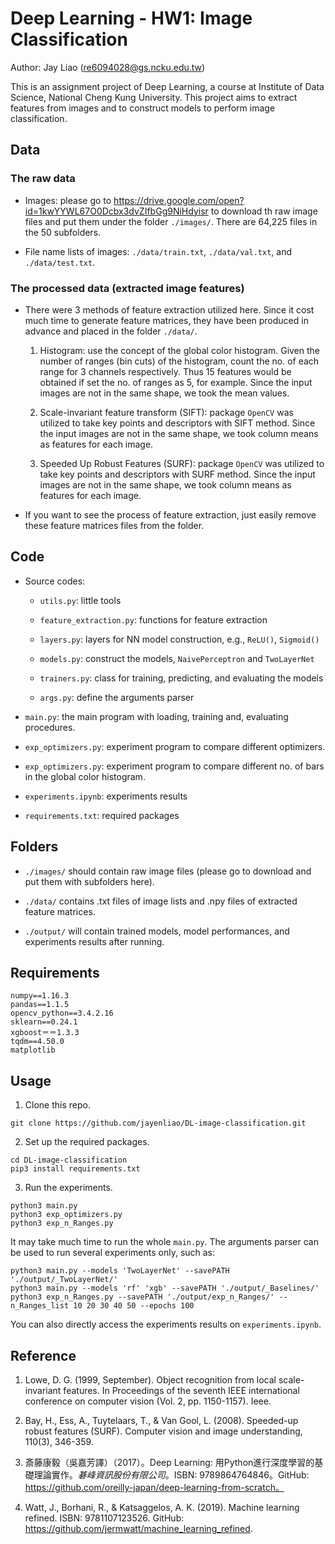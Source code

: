 # Deep Learning - HW1: Image Classification

Author: Jay Liao (re6094028@gs.ncku.edu.tw)

This is an assignment project of Deep Learning, a course at Institute of Data Science, National Cheng Kung University. This project aims to extract features from images and to construct models to perform image classification.

## Data

### The raw data
    
- Images: please go to https://drive.google.com/open?id=1kwYYWL67O0Dcbx3dvZIfbGg9NiHdyisr to download th raw image files and put them under the folder `./images/`. There are 64,225 files in the 50 subfolders.

- File name lists of images: `./data/train.txt`, `./data/val.txt`, and `./data/test.txt`.

### The processed data (extracted image features)

- There were 3 methods of feature extraction utilized here. Since it cost much time to generate feature matrices, they have been produced in advance and placed in the folder `./data/`.

    1. Histogram: use the concept of the global color histogram. Given the number of ranges (bin cuts) of the histogram, count the no. of each range for 3 channels respectively. Thus 15 features would be obtained if set the no. of ranges as 5, for example. Since the input images are not in the same shape, we took the mean values.
 
    2. Scale-invariant feature transform (SIFT): package `OpenCV` was utilized to take key points and descriptors with SIFT method. Since the input images are not in the same shape,  we took column means as features for each image.

    3. Speeded Up Robust Features (SURF): package `OpenCV` was utilized to take key points and descriptors with SURF method. Since the input images are not in the same shape,  we took column means as features for each image.

- If you want to see the process of feature extraction, just easily remove these feature matrices files from the folder. 

## Code

- Source codes:

    - `utils.py`: little tools

    - `feature_extraction.py`: functions for feature extraction

    - `layers.py`: layers for NN model construction, e.g., `ReLU()`, `Sigmoid()`

    - `models.py`: construct the models, `NaivePerceptron` and `TwoLayerNet`
    
    - `trainers.py`: class for training, predicting, and evaluating the models

    - `args.py`: define the arguments parser

- `main.py`: the main program with loading, training and, evaluating procedures.

- `exp_optimizers.py`: experiment program to compare different optimizers.

- `exp_optimizers.py`: experiment program to compare different no. of bars in the global color histogram.

-  `experiments.ipynb`: experiments results

- `requirements.txt`: required packages

## Folders

- `./images/` should contain raw image files (please go to download and put them with subfolders here).

- `./data/` contains .txt files of image lists and .npy files of extracted feature matrices.

- `./output/` will contain trained models, model performances, and experiments results after running. 

## Requirements

```
numpy==1.16.3
pandas==1.1.5
opencv_python==3.4.2.16
sklearn==0.24.1
xgboost＝＝1.3.3
tqdm==4.50.0
matplotlib
```

## Usage

1. Clone this repo.

```
git clone https://github.com/jayenliao/DL-image-classification.git
```

2. Set up the required packages.

```
cd DL-image-classification
pip3 install requirements.txt
```

3. Run the experiments.

```
python3 main.py
python3 exp_optimizers.py
python3 exp_n_Ranges.py
```

It may take much time to run the whole `main.py`. The arguments parser can be used to run several experiments only, such as:

```
python3 main.py --models 'TwoLayerNet' --savePATH './output/_TwoLayerNet/'
python3 main.py --models 'rf' 'xgb' --savePATH './output/_Baselines/'
python3 exp_n_Ranges.py --savePATH './output/exp_n_Ranges/' --n_Ranges_list 10 20 30 40 50 --epochs 100
```

You can also directly access the experiments results on `experiments.ipynb`.

## Reference

1. Lowe, D. G. (1999, September). Object recognition from local scale-invariant features. In Proceedings of the seventh IEEE international conference on computer vision (Vol. 2, pp. 1150-1157). Ieee.

2. Bay, H., Ess, A., Tuytelaars, T., & Van Gool, L. (2008). Speeded-up robust features (SURF). Computer vision and image understanding, 110(3), 346-359.

3. 斎藤康毅（吳嘉芳譯）（2017）。Deep Learning: 用Python進行深度學習的基礎理論實作。*碁峰資訊股份有限公司*。ISBN: 9789864764846。GitHub: https://github.com/oreilly-japan/deep-learning-from-scratch。

4. Watt, J., Borhani, R., & Katsaggelos, A. K. (2019). Machine learning refined. ISBN: 9781107123526. GitHub: https://github.com/jermwatt/machine_learning_refined.

